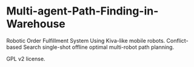 # Multi-agent-Path-Finding-in-Warehouse
Robotic Order Fulfillment System Using Kiva-like mobile robots. Conflict-based Search single-shot offline optimal multi-robot path planning.

GPL v2 license.
